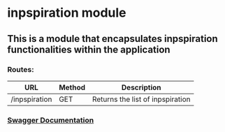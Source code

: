# inpspiration module

## This is a module that encapsulates inpspiration functionalities within the application

### Routes:

| URL    | Method | Description               |
|--------|--------|---------------------------|
| /inpspiration | GET    | Returns the list of inpspiration |

### [Swagger Documentation](http://127.0.0.1:3000/documentation/static/index.html#/inpspiration)
